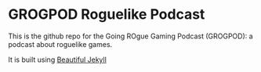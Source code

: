 # GROGPOD Roguelike Podcast

This is the github repo for the Going ROgue Gaming Podcast (GROGPOD): a podcast about roguelike games.

It is built using [Beautiful Jekyll](https://github.com/daattali/beautiful-jekyll)
